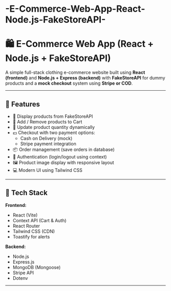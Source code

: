 # -E-Commerce-Web-App-React-Node.js-FakeStoreAPI-

# 🛍️ E-Commerce Web App (React + Node.js + FakeStoreAPI)

A simple full-stack clothing e-commerce website built using **React (frontend)** and **Node.js + Express (backend)** with **FakeStoreAPI** for dummy products and a **mock checkout** system using **Stripe or COD**.

---

## 🚀 Features

- 🧢 Display products from FakeStoreAPI
- 🛒 Add / Remove products to Cart
- 🔢 Update product quantity dynamically
- 💵 Checkout with two payment options:
  - Cash on Delivery (mock)
  - Stripe payment integration
- 📦 Order management (save orders in database)
- 👤 Authentication (login/logout using context)
- 🖼️ Product image display with responsive layout
- 💻 Modern UI using Tailwind CSS

---

## 🧰 Tech Stack

**Frontend:**
- React (Vite)
- Context API (Cart & Auth)
- React Router
- Tailwind CSS (CDN)
- Toastify for alerts

**Backend:**
- Node.js
- Express.js
- MongoDB (Mongoose)
- Stripe API
- Dotenv

---
